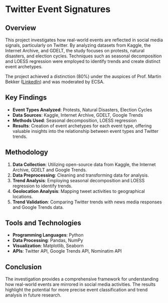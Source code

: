 # Twitter Event Signatures


## Overview
This project investigates how real-world events are reflected in social media signals, particularly on Twitter. By analyzing datasets from Kaggle, the Internet Archive, and GDELT, the study focuses on protests, natural disasters, and election cycles. Techniques such as seasonal decomposition and LOESS regression were employed to identify trends and create distinct event archetypes.

The project achieved a distinction (80%) under the auspices of Prof. Martin Bekker ([LinkedIn](https://www.linkedin.com/in/martinbekker/)) and was moderated by ECSA.


## Key Findings
- **Event Types Analyzed**: Protests, Natural Disasters, Election Cycles
- **Data Sources**: Kaggle, Internet Archive, GDELT, Google Trends
- **Methods Used**: Seasonal decomposition, LOESS regression
- **Results**: Creation of event archetypes for each event type, offering valuable insights into the relationship between event types and Twitter trends.

## Methodology
1. **Data Collection**: Utilizing open-source data from Kaggle, the Internet Archive, GDELT and Google Trends.
2. **Data Preprocessing**: Cleaning and transforming data for analysis.
3. **Trend Analysis**: Employing seasonal decomposition and LOESS regression to identify trends.
4. **Geolocation Analysis**: Mapping tweet activities to geographical locations.
5. **Trend Validation**: Comparing Twitter trends with news media responses and Google Trends data.

## Tools and Technologies
- **Programming Languages**: Python
- **Data Processing**: Pandas, NumPy
- **Visualization**: Matplotlib, Seaborn
- **APIs**: Twitter API, Google Trends API, Nominatim API

## Conclusion
The investigation provides a comprehensive framework for understanding how real-world events are mirrored in social media activities. The results highlight the potential for more precise event classification and trend analysis in future research.
